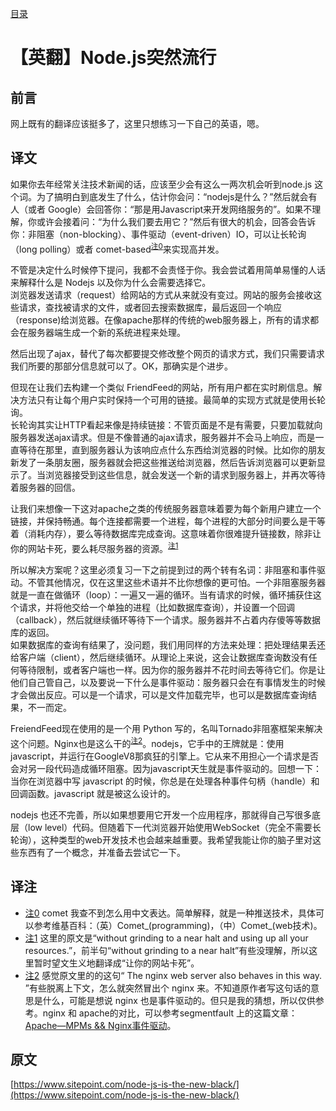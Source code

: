[目录](./)
# 【英翻】Node.js突然流行

## 前言
网上既有的翻译应该挺多了，这里只想练习一下自己的英语，嗯。

## 译文

如果你去年经常关注技术新闻的话，应该至少会有这么一两次机会听到node.js 这个词。为了搞明白到底发生了什么，估计你会问：“nodejs是什么？”然后就会有人（或者 Google）会回答你：“那是用Javascript来开发网络服务的”。如果不理解，你或许会接着问：“为什么我们要去用它？”然后有很大的机会，回答会告诉你：非阻塞（non-blocking）、事件驱动（event-driven）IO，可以让长轮询（long polling）或者 comet-based<sup id="a0"><a href="#f0">注0</a></sup>来实现高并发。

不管是决定什么时候停下提问，我都不会责怪于你。我会尝试着用简单易懂的人话来解释什么是 Nodejs 以及你为什么会需要选择它。  
浏览器发送请求（request）给网站的方式从来就没有变过。网站的服务会接收这些请求，查找被请求的文件，或者回去搜索数据库，最后返回一个响应（response)给浏览器。在像apache那样的传统的web服务器上，所有的请求都会在服务器端生成一个新的系统进程来处理。

然后出现了ajax，替代了每次都要提交修改整个网页的请求方式，我们只需要请求我们所要的那部分信息就可以了。OK，那确实是个进步。

但现在让我们去构建一个类似 FriendFeed的网站，所有用户都在实时刷信息。解决方法只有让每个用户实时保持一个可用的链接。最简单的实现方式就是使用长轮询。  
长轮询其实让HTTP看起来像是持续链接：不管页面是不是有需要，只要加载就向服务器发送ajax请求。但是不像普通的ajax请求，服务器并不会马上响应，而是一直等待在那里，直到服务器认为该响应点什么东西给浏览器的时候。比如你的朋友新发了一条朋友圈，服务器就会把这些推送给浏览器，然后告诉浏览器可以更新显示了。当浏览器接受到这些信息，就会发送一个新的请求到服务器上，并再次等待着服务器的回信。

让我们来想像一下这对apache之类的传统服务器意味着要为每个新用户建立一个链接，并保持畅通。每个连接都需要一个进程，每个进程的大部分时间要么是干等着（消耗内存），要么等待数据库完成查询。这意味着你很难提升链接数，除非让你的网站卡死，要么耗尽服务器的资源。<sup id="a1"><a href="#f1">注1</a></sup>

所以解决方案呢？这里必须复习一下之前提到过的两个转有名词：非阻塞和事件驱动。不管其他情况，仅在这里这些术语并不比你想像的更可怕。一个非阻塞服务器就是一直在做循环（loop）：一遍又一遍的循环。当有请求的时候，循环捕获住这个请求，并将他交给一个单独的进程（比如数据库查询），并设置一个回调（callback），然后就继续循环等待下一个请求。服务器并不占着内存傻等等数据库的返回。  
如果数据库的查询有结果了，没问题，我们用同样的方法来处理：把处理结果丢还给客户端（client），然后继续循环。从理论上来说，这会让数据库查询数没有任何等待限制，或者客户端也一样。因为你的服务器并不花时间去等待它们。你是让他们自己管自己，以及要说一下什么是事件驱动：服务器只会在有事情发生的时候才会做出反应。可以是一个请求，可以是文件加载完毕，也可以是数据库查询结果，不一而定。

FreiendFeed现在使用的是一个用 Python 写的，名叫Tornado非阻塞框架来解决这个问题。Nginx也是这么干的<sup id="a2"><a href="#f2">注2</a></sup>。nodejs，它手中的王牌就是：使用javascript，并运行在GoogleV8那疯狂的引擎上。它从来不用担心一个请求是否会对另一段代码造成循环阻塞。因为javascript天生就是事件驱动的。回想一下：当你在浏览器中写 javascript 的时候，你总是在处理各种事件句柄（handle）和回调函数。javascript 就是被这么设计的。

nodejs 也还不完善，所以如果想要用它开发一个应用程序，那就得自己写很多底层（low level）代码。但随着下一代浏览器开始使用WebSocket（完全不需要长轮询），这种类型的web开发技术也会越来越重要。我希望我能让你的脑子里对这些东西有了一个概念，并准备去尝试它一下。

## 译注

* <span id="f0"><a href="#a0">注0</a></span> comet 我查不到怎么用中文表达。简单解释，就是一种推送技术，具体可以参考维基百科：（英）Comet\_(programming)，（中）Comet\_(web技术)。
* <span id="f1"><a href="#a1">注1</a></span> 这里的原文是“without grinding to a near halt and using up all your resources.”，前半句“without grinding to a near halt”有些没理解，所以这里暂时望文生义地翻译成“让你的网站卡死”。
* <span id="f2"><a href="#a2">注2</a></span> 感觉原文里的的这句“ The nginx web server also behaves in this way. ”有些脱离上下文，怎么就突然冒出个 nginx 来。不知道原作者写这句话的意思是什么，可能是想说 nginx 也是事件驱动的。但只是我的猜想，所以仅供参考。nginx 和 apache的对比，可以参考segmentfault 上的这篇文章：[Apache—MPMs && Nginx事件驱动](https://segmentfault.com/a/1190000007875157)。

## 原文

[https://www.sitepoint.com/node-js-is-the-new-black/](https://www.sitepoint.com/node-js-is-the-new-black/)